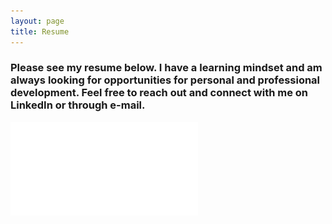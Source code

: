 ```yaml
---
layout: page
title: Resume
---
```


### Please see my resume below. I have a learning mindset and am always looking for opportunities for personal and professional development. Feel free to reach out and connect with me on LinkedIn or through e-mail.

![Anh Cindy Nguyen](/assets/img/resume.pdf)
